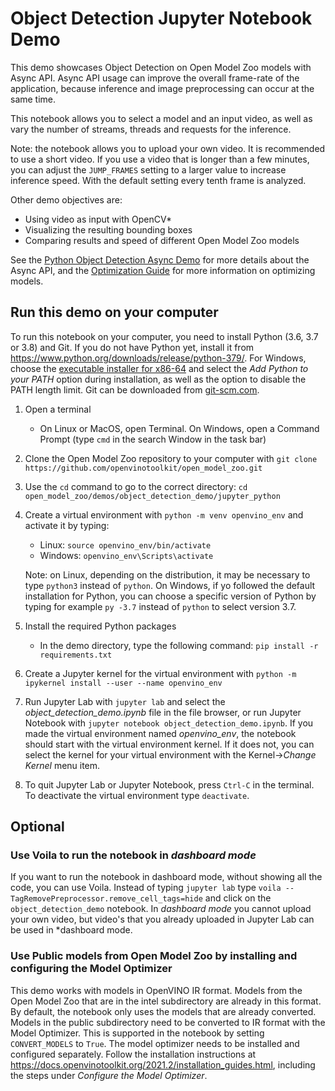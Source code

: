 # Object Detection Jupyter Notebook Demo

This demo showcases Object Detection on Open Model Zoo models with Async API.
Async API usage can improve the overall frame-rate of the application, because
inference and image preprocessing can occur at the same time.

This notebook allows you to select a model and an input video, as well as vary
the number of streams, threads and requests for the inference.

Note: the notebook allows you to upload your own video. It is recommended to
use a short video. If you use a video that is longer than a few minutes, you
can adjust the `JUMP_FRAMES` setting to a larger value to increase inference
speed. With the default setting every tenth frame is analyzed.

Other demo objectives are:

* Using video as input with OpenCV\*
* Visualizing the resulting bounding boxes
* Comparing results and speed of different Open Model Zoo models

See the [Python Object Detection Async Demo](../python/) for more details about
the Async API, and the [Optimization
Guide](https://docs.openvinotoolkit.org/latest/_docs_optimization_guide_dldt_optimization_guide.html)
for more information on optimizing models.

## Run this demo on your computer

To run this notebook on your computer, you need to install Python (3.6, 3.7 or 3.8) and Git. If you do not have Python yet,
install it from https://www.python.org/downloads/release/python-379/. For Windows, choose the [executable installer
for x86-64](https://www.python.org/ftp/python/3.7.9/python-3.7.9-amd64.exe) and select the *Add Python to your PATH*
option during installation, as well as the option to disable the PATH length limit. Git can be downloaded from [git-scm.com](https://git-scm.com/).


1. Open a terminal
   - On Linux or MacOS, open Terminal. On Windows, open a Command Prompt (type `cmd` in the search Window in the task bar)

2. Clone the Open Model Zoo repository to your computer with `git clone https://github.com/openvinotoolkit/open_model_zoo.git`

3. Use the `cd` command to go to the correct directory: `cd open_model_zoo/demos/object_detection_demo/jupyter_python`

3. Create a virtual environment with `python -m venv openvino_env` and activate it by typing:
   - Linux: `source openvino_env/bin/activate`
   - Windows: `openvino_env\Scripts\activate`

   Note: on Linux, depending on the distribution, it may be necessary to type `python3` instead of `python`. On Windows, if yo
   followed the default installation for Python, you can choose a specific version of Python by typing for example `py -3.7` instead of `python` to select version 3.7.

4. Install the required Python packages
   - In the demo directory, type the following command: `pip install -r requirements.txt`

5. Create a Jupyter kernel for the virtual environment with `python -m ipykernel install --user --name openvino_env`

6. Run Jupyter Lab with `jupyter lab` and select the *object_detection_demo.ipynb* file in the file browser, or run Jupyter Notebook with `jupyter notebook object_detection_demo.ipynb`. If you made the virtual environment named *openvino_env*, the notebook should start with the virtual environment kernel. If it does not, you can select the kernel for your virtual environment with the Kernel->*Change Kernel* menu item.

7. To quit Jupyter Lab or Jupyter Notebook, press `Ctrl-C` in the terminal. To deactivate the virtual environment type `deactivate`.

## Optional

### Use Voila to run the notebook in *dashboard mode*

If you want to run the notebook in dashboard mode, without showing all the
code, you can use Voila. Instead of typing `jupyter lab` type `voila
--TagRemovePreprocessor.remove_cell_tags=hide` and click on the `object_detection_demo` notebook.
In *dashboard mode* you cannot upload your own video, but video's that you already uploaded in Jupyter Lab
can be used in *dashboard mode.

### Use Public models from Open Model Zoo by installing and configuring the Model Optimizer

This demo works with models in OpenVINO IR format. Models from the Open Model
Zoo that are in the intel subdirectory are already in this format. By default,
the notebook only uses the models that are already converted. Models in the
public subdirectory need to be converted to IR format with the Model Optimizer.
This is supported in the notebook by setting `CONVERT_MODELS` to `True`. The
model optimizer needs to be installed and configured separately. Follow the
installation instructions at
https://docs.openvinotoolkit.org/2021.2/installation_guides.html, including the
steps under *Configure the Model Optimizer*.
